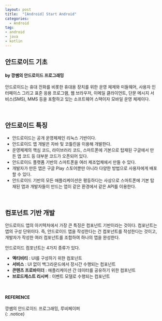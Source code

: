 ```yaml
---
layout: post
title:  "[Android] Start Android"
categories:
  - Android
tag:
- android 
- java
- kotlin
---
```


## 안드로이드 기초
#### by 깡쌤의 안드로이드 프로그래밍

 안드로이드는 휴대 전화를 비롯한 휴대용 장치를 위한 운영 체제와 미들웨어, 사용자 인터페이스 그리고 표준 응용 프로그램, 웹 브라우저, 이메일 클라이언트, 단문 메시지 서비스(SMS), MMS 등을 포함하고 있는 소프트웨어 스택이자 모바일 운영 체제이다.

<br>

## 안드로이드 특징

* 안드로이드는 공개 운영체제인 리눅스 기반이다.
* 안드로이드 앱 개발은 자바 및 코틀린을 이용해 개발한다.
* 운영체제의 핵심 코드, 라이브러리 코드, 스마트폰에 기본으로 탑재된 구글에서 만든 앱 코드 등 대부분 코드가 오픈되어 있다.
* 안드로이드 플랫폼 기반의 스마트폰을 여러 제조업체에서 만들 수 있다.
* 개발자가 만든 앱은 구글 Play 스토어뿐만 아니라 다양한 방법으로 사용자에게 배포할 수 있다.
* 안드로이드 기반의 모든 애플리케이션은 평등하다는 사상으로 스마트폰에 기본 탑재된 앱과 개발자들이 만드는 앱이 같은 환경에서 같은 API를 이용한다.

<br>

## 컴포넌트 기반 개발

 안드로이드 앱의 아키텍처에서 가장 큰 특징은 컴포넌트 기반이라는 것이다. 컴포넌트는 앱의 구성 단위이다. 즉, 안드로이드 앱을 작성한다는 건 컴포넌트를 작성한다는 것이고, 개발자가 작성한 여러 컴포넌트를 조합하여 하나의 앱을 완성한다. 

 안드로이드 컴포넌트는 4가지 종류가 있다.
* **액티비티** : UI를 구성하기 위한 컴포넌트
* **서비스** : UI 없이 백그라운드에서 장시간 수행되는 컴포넌트
* **콘텐츠 프로바이더** : 애플리케이션 간 데이터를 공유하기 위한 컴포넌트
* **브로드캐스트 리시버** : 이벤트 모델로 수행되는 컴포넌트

 <br>

#### REFERENCE
깡쌤의 안드로이드 프로그래밍, 루비페이퍼 <br>
{: .notice}